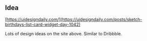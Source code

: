 ## Idea

[https://uidesigndaily.com/](https://uidesigndaily.com/posts/sketch-birthdays-list-card-widget-day-1042)

Lots of design ideas on the site above. Similar to Dribbble.
